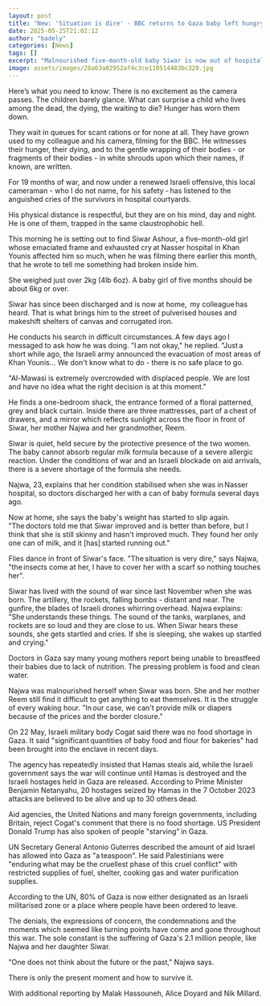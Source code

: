 ```yaml
---
layout: post
title: "New: 'Situation is dire' - BBC returns to Gaza baby left hungry by Israeli blockade"
date: 2025-05-25T21:02:12
author: "badely"
categories: [News]
tags: []
excerpt: "Malnourished five-month-old baby Siwar is now out of hospital in Gaza - but as we found, she and her family are struggling."
image: assets/images/28a63a02952af4c3ce110514483bc320.jpg
---
```


Here’s what you need to know: There is no excitement as the camera passes. The children barely glance. What can surprise a child who lives among the dead, the dying, the waiting to die? Hunger has worn them down.

They wait in queues for scant rations or for none at all. They have grown used to my colleague and his camera, filming for the BBC. He witnesses their hunger, their dying, and to the gentle wrapping of their bodies - or fragments of their bodies - in white shrouds upon which their names, if known, are written.

For 19 months of war, and now under a renewed Israeli offensive, this local cameraman - who I do not name, for his safety - has listened to the anguished cries of the survivors in hospital courtyards.

His physical distance is respectful, but they are on his mind, day and night. He is one of them, trapped in the same claustrophobic hell.

This morning he is setting out to find Siwar Ashour, a five-month-old girl whose emaciated frame and exhausted cry at Nasser hospital in Khan Younis affected him so much, when he was filming there earlier this month, that he wrote to tell me something had broken inside him.

She weighed just over 2kg (4lb 6oz). A baby girl of five months should be about 6kg or over.

Siwar has since been discharged and is now at home,  my colleague has heard. That is what brings him to the street of pulverised houses and makeshift shelters of canvas and corrugated iron.

He conducts his search in difficult circumstances. A few days ago I messaged to ask how he was doing. "I am not okay," he replied. "Just a short while ago, the Israeli army announced the evacuation of most areas of Khan Younis… We don't know what to do - there is no safe place to go.

"Al-Mawasi is extremely overcrowded with displaced people. We are lost and have no idea what the right decision is at this moment."

He finds a one-bedroom shack, the entrance formed of a floral patterned, grey and black curtain. Inside there are three mattresses, part of a chest of drawers, and a mirror which reflects sunlight across the floor in front of Siwar, her mother Najwa and her grandmother, Reem.

Siwar is quiet, held secure by the protective presence of the two women. The baby cannot absorb regular milk formula because of a severe allergic reaction. Under the conditions of war and an Israeli blockade on aid arrivals, there is a severe shortage of the formula she needs.

Najwa, 23, explains that her condition stabilised when she was in Nasser hospital, so doctors discharged her with a can of baby formula several days ago.

Now at home, she says the baby's weight has started to slip again. "The doctors told me that Siwar improved and is better than before, but I think that she is still skinny and hasn't improved much. They found her only one can of milk, and it [has] started running out."

Flies dance in front of Siwar's face. "The situation is very dire," says Najwa, "the insects come at her, I have to cover her with a scarf so nothing touches her".

Siwar has lived with the sound of war since last November when she was born. The artillery, the rockets, falling bombs - distant and near. The gunfire, the blades of Israeli drones whirring overhead. Najwa explains: "She understands these things. The sound of the tanks, warplanes, and rockets are so loud and they are close to us. When Siwar hears these sounds, she gets startled and cries. If she is sleeping, she wakes up startled and crying."

Doctors in Gaza say many young mothers report being unable to breastfeed their babies due to lack of nutrition. The pressing problem is food and clean water.

Najwa was malnourished herself when Siwar was born. She and her mother Reem still find it difficult to get anything to eat themselves. It is the struggle of every waking hour. "In our case, we can't provide milk or diapers because of the prices and the border closure."

On 22 May, Israeli military body Cogat said there was no food shortage in Gaza. It said "significant quantities of baby food and flour for bakeries" had been brought into the enclave in recent days.

The agency has repeatedly insisted that Hamas steals aid, while the Israeli government says the war will continue until Hamas is destroyed and the Israeli hostages held in Gaza are released. According to Prime Minister Benjamin Netanyahu, 20 hostages seized by Hamas in the 7 October 2023 attacks are believed to be alive and up to 30 others dead.

Aid agencies, the United Nations and many foreign governments, including Britain, reject Cogat's comment that there is no food shortage. US President Donald Trump has also spoken of people "starving" in Gaza.

UN Secretary General Antonio Guterres described the amount of aid Israel has allowed into Gaza as "a teaspoon". He said Palestinians were "enduring what may be the cruellest phase of this cruel conflict" with restricted supplies of fuel, shelter, cooking gas and water purification supplies.

According to the UN, 80% of Gaza is now either designated as an Israeli militarised zone or a place where people have been ordered to leave.

The denials, the expressions of concern, the condemnations and the moments which seemed like turning points have come and gone throughout this war. The sole constant is the suffering of Gaza's 2.1 million people, like Najwa and her daughter Siwar.

"One does not think about the future or the past," Najwa says.

There is only the present moment and how to survive it.

With additional reporting by Malak Hassouneh, Alice Doyard and Nik Millard.

